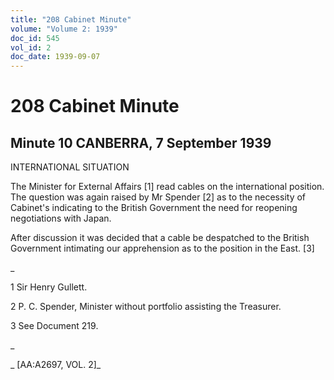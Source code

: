 ```yaml
---
title: "208 Cabinet Minute"
volume: "Volume 2: 1939"
doc_id: 545
vol_id: 2
doc_date: 1939-09-07
---
```


# 208 Cabinet Minute

## Minute 10 CANBERRA, 7 September 1939

INTERNATIONAL SITUATION

The Minister for External Affairs [1] read cables on the international position. The question was again raised by Mr Spender [2] as to the necessity of Cabinet's indicating to the British Government the need for reopening negotiations with Japan.

After discussion it was decided that a cable be despatched to the British Government intimating our apprehension as to the position in the East. [3]

_

1 Sir Henry Gullett.

2 P. C. Spender, Minister without portfolio assisting the Treasurer.

3 See Document 219.

_

_ [AA:A2697, VOL. 2]_
